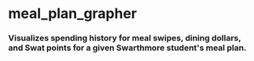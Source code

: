 # meal_plan_grapher

### Visualizes spending history for meal swipes, dining dollars, and Swat points for a given Swarthmore student's meal plan. 
